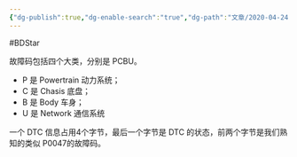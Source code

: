 ```yaml
---
{"dg-publish":true,"dg-enable-search":"true","dg-path":"文章/2020-04-24 UDS 的 DTC 分类说明.md","permalink":"/文章/2020-04-24 UDS 的 DTC 分类说明/","dgEnableSearch":"true","dgPassFrontmatter":true,"created":"2023-02-09T17:17:22.000+08:00","updated":"2023-11-14T13:33:35.934+08:00"}
---
```


#BDStar 

故障码包括四个大类，分别是 PCBU。

-   P 是 Powertrain 动力系统；
-   C 是 Chasis 底盘；
-   B 是 Body 车身；
-   U 是 Network 通信系统

一个 DTC 信息占用4个字节，最后一个字节是 DTC 的状态，前两个字节是我们熟知的类似 P0047的故障码。